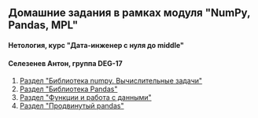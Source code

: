 ## Домашние задания в рамках модуля "NumPy, Pandas, MPL"
#### Нетология, курс "Дата-инженер с нуля до middle"
#### Селезенев Антон, группа DEG-17

1. [Раздел "Библиотека numpy. Вычислительные задачи"](https://github.com/savior101/netology_np-pd/tree/main/7.1_numpy)
2. [Раздел "Библиотека Pandas"](https://github.com/savior101/netology_np-pd/tree/main/7.2_pandas_1)
3. [Раздел "Функции и работа с данными"](https://github.com/savior101/netology_np-pd/tree/main/7.3_pandas_2)
4. [Раздел "Продвинутый pandas"](https://github.com/savior101/netology_np-pd/tree/main/7.4_pandas_3)
